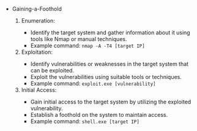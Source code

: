 <ul>
  <li>Gaining-a-Foothold</li>
  <ol>
    <li>Enumeration:</li>
    <ul>
      <li>Identify the target system and gather information about it using tools like Nmap or manual techniques.</li>
      <li>Example command: <code>nmap -A -T4 [target IP]</code></li>
    </ul>
    <li>Exploitation:</li>
    <ul>
      <li>Identify vulnerabilities or weaknesses in the target system that can be exploited.</li>
      <li>Exploit the vulnerabilities using suitable tools or techniques.</li>
      <li>Example command: <code>exploit.exe [vulnerability]</code></li>
    </ul>
    <li>Initial Access:</li>
    <ul>
      <li>Gain initial access to the target system by utilizing the exploited vulnerability.</li>
      <li>Establish a foothold on the system to maintain access.</li>
      <li>Example command: <code>shell.exe [target IP]</code></li>
    </ul>
  </ol>
</ul>
